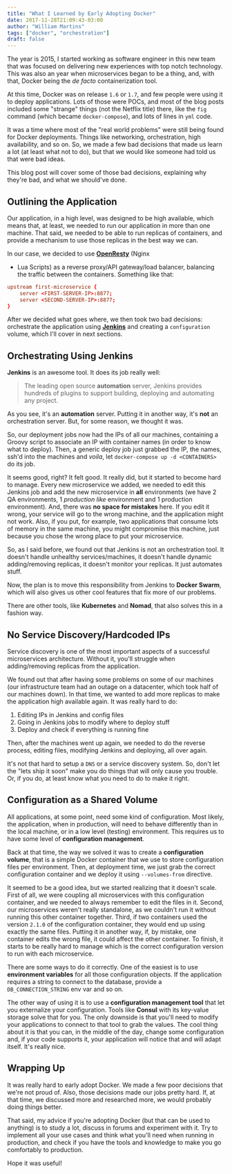 ```yaml
---
title: "What I Learned by Early Adopting Docker"
date: 2017-11-28T21:09:43-03:00
author: "William Martins"
tags: ["docker", "orchestration"]
draft: false
---
```


The year is 2015, I started working as software engineer in this new team that
was focused on delivering new experiences with top notch technology. This was
also an year when microservices began to be a thing, and, with that, Docker
being the *de facto* containerization tool.

At this time, Docker was on release `1.6` or `1.7`, and few people were using it
to deploy applications. Lots of those were POCs, and most of the blog posts
included some "strange" things (not the Netflix title) there, like the `fig`
command (which became `docker-compose`), and lots of lines in `yml` code.

It was a time where most of the "real world problems" were still being found for
Docker deployments. Things like networking, orchestration, high availability,
and so on. So, we made a few bad decisions that made us learn a lot (at least
what not to do), but that we would like someone had told us that were bad ideas.

This blog post will cover some of those bad decisions, explaining why they're
bad, and what we should've done.

## Outlining the Application

Our application, in a high level, was designed to be high available, which means
that, at least, we needed to run our application in more than one machine. That
said, we needed to be able to run replicas of containers, and provide a
mechanism to use those replicas in the best way we can.

In our case, we decided to use [**OpenResty**](https://openresty.org/en/) (Nginx
+ Lua Scripts) as a reverse proxy/API gateway/load balancer, balancing the
traffic between the containers. Something like that:

```conf
upstream first-microservice {
    server <FIRST-SERVER-IP>:8877;
    server <SECOND-SERVER-IP>:8877;
}
```

After we decided what goes where, we then took two bad decisions: orchestrate
the application using [**Jenkins**](https://jenkins.io/) and creating a
`configuration` volume, which I'll cover in next sections.

## Orchestrating Using Jenkins

**Jenkins** is an awesome tool. It does its job really well:

> The leading open source **automation** server, Jenkins provides hundreds of
> plugins to support building, deploying and automating any project.

As you see, it's an **automation** server. Putting it in another way, it's
**not** an orchestration server. But, for some reason, we thought it was.

So, our deployment jobs now had the IPs of all our machines, containing a Groovy
script to associate an IP with container names (in order to know what to
deploy). Then, a generic deploy job just grabbed the IP, the names, ssh'd into
the machines and *voila*, let `docker-compose up -d <CONTAINERS>` do its job.

It seems good, right? It felt good. It really did, but it started to become hard
to manage. Every new microservice we added, we needed to edit this Jenkins job
and add the new microservice in **all** environments (we have 2 QA environments,
1 *production like* environment and 1 production environment). And, there was **no
space for mistakes** here. If you edit it wrong, your service will go to the
wrong machine, and the application might not work. Also, if you put, for
example, two applications that consume lots of memory in the same machine, you
might compromise this machine, just because you chose the wrong place to put
your microservice.

So, as I said before, we found out that Jenkins is not an orchestration tool.
It doesn't handle unhealthy services/machines, it doesn't handle dynamic
adding/removing replicas, it doesn't monitor your replicas. It just automates
stuff.

Now, the plan is to move this responsibility from Jenkins to **Docker Swarm**,
which will also gives us other cool features that fix more of our problems.

There are other tools, like **Kubernetes** and **Nomad**, that also solves this
in a fashion way.

## No Service Discovery/Hardcoded IPs

Service discovery is one of the most important aspects of a successful
microservices architecture. Without it, you'll struggle when adding/removing
replicas from the application.

We found out that after having some problems on some of our machines (our
infrastructure team had an outage on a datacenter, which took half of our
machines down). In that time, we wanted to add more replicas to make the
application high available again. It was really hard to do:

1. Editing IPs in Jenkins and config files
2. Going in Jenkins jobs to modify where to deploy stuff
3. Deploy and check if everything is running fine

Then, after the machines went up again, we needed to do the reverse process,
editing files, modifying Jenkins and deploying, all over again.

It's not that hard to setup a `DNS` or a service discovery system. So, don't let
the "lets ship it soon" make you do things that will only cause you trouble. Or,
if you do, at least know what you need to do to make it right.

## Configuration as a Shared Volume

All applications, at some point, need some kind of configuration. Most likely,
the application, when in production, will need to behave differently than in the
local machine, or in a low level (testing) environment. This requires us to have
some level of **configuration management**.

Back at that time, the way we solved it was to create a **configuration
volume**, that is a simple Docker container that we use to store configuration
files per environment. Then, at deployment time, we just grab the correct
configuration container and we deploy it using `--volumes-from` directive.

It seemed to be a good idea, but we started realizing that it doesn't scale.
First of all, we were coupling all microservices with this configuration
container, and we needed to always remember to edit the files in it. Second, our
microservices weren't really standalone, as we couldn't run it without running
this other container together. Third, if two containers used the version
`2.1.0` of the configuration container, they would end up using exactly the same
files. Putting it in another way, if, by mistake, one container edits the wrong
file, it could affect the other container. To finish, it starts to be really
hard to manage which is the correct configuration version to run with each
microservice.

There are some ways to do it correctly. One of the easiest is to use
**environment variables** for all those configuration objects. If the
application requires a string to connect to the database, provide a
`DB_CONNECTION_STRING` env var and so on.

The other way of using it is to use a **configuration management tool** that let
you externalize your configuration. Tools like **Consul** with its key-value
storage solve that for you. The only downside is that you'll need to modify your
applications to connect to that tool to grab the values. The cool thing about
it is that you can, in the middle of the day, change some configuration and,
if your code supports it, your application will notice that and will adapt
itself. It's really nice.

## Wrapping Up

It was really hard to early adopt Docker. We made a few poor decisions that
we're not proud of. Also, those decisions made our jobs pretty hard. If, at that
time, we discussed more and researched more, we would probably doing things
better.

That said, my advice if you're adopting Docker (but that can be used to
anything) is to study a lot, discuss in forums and experiment with it. Try to
implement all your use cases and think what you'll need when running in
production, and check if you have the tools and knowledge to make you go
comfortably to production.

Hope it was useful!
